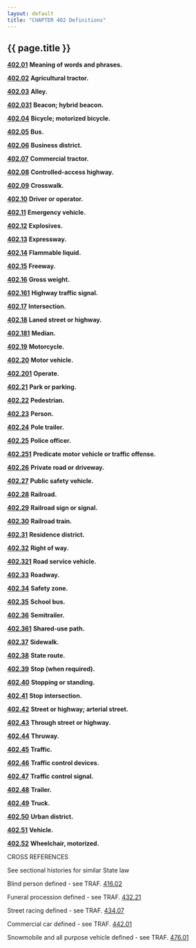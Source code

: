 ```yaml
---
layout: default 
title: "CHAPTER 402 Definitions"
---
```


{{ page.title }}
----------------

[**402.01**](1b8d7690.html) **Meaning of words and phrases.**

[**402.02**](1b909bbe.html) **Agricultural tractor.**

[**402.03**](1b937815.html) **Alley.**

[**402.031**](1b966527.html) **Beacon; hybrid beacon.**

[**402.04**](1b9ca2eb.html) **Bicycle; motorized bicycle.**

[**402.05**](1ba2d538.html) **Bus.**

[**402.06**](1ba6031c.html) **Business district.**

[**402.07**](1baa6504.html) **Commercial tractor.**

[**402.08**](1baee417.html) **Controlled-access highway.**

[**402.09**](1bb1aa9c.html) **Crosswalk.**

[**402.10**](1bb79d6d.html) **Driver or operator.**

[**402.11**](1bba821f.html) **Emergency vehicle.**

[**402.12**](1bbda36a.html) **Explosives.**

[**402.13**](1bc29678.html) **Expressway.**

[**402.14**](1bc6a495.html) **Flammable liquid.**

[**402.15**](1bcaf302.html) **Freeway.**

[**402.16**](1bce69a9.html) **Gross weight.**

[**402.161**](1bd2955c.html) **Highway traffic signal.**

[**402.17**](1bd57173.html) **Intersection.**

[**402.18**](1bdefefa.html) **Laned street or highway.**

[**402.181**](1be2a3cf.html) **Median.**

[**402.19**](1be5eaff.html) **Motorcycle.**

[**402.20**](1be9b814.html) **Motor vehicle.**

[**402.201**](1bf0f403.html) **Operate.**

[**402.21**](1bf4b012.html) **Park or parking.**

[**402.22**](1bf736f5.html) **Pedestrian.**

[**402.23**](1bfab7a4.html) **Person.**

[**402.24**](1bfd8409.html) **Pole trailer.**

[**402.25**](1c01905c.html) **Police officer.**

[**402.251**](1c0583f0.html) **Predicate motor vehicle or traffic
offense.**

[**402.26**](1c0d4747.html) **Private road or driveway.**

[**402.27**](1c127c87.html) **Public safety vehicle.**

[**402.28**](1c1c1411.html) **Railroad.**

[**402.29**](1c1f8df4.html) **Railroad sign or signal.**

[**402.30**](1c239950.html) **Railroad train.**

[**402.31**](1c278b22.html) **Residence district.**

[**402.32**](1c2bed3c.html) **Right of way.**

[**402.321**](1c318a5b.html) **Road service vehicle.**

[**402.33**](1c35bd3b.html) **Roadway.**

[**402.34**](1c39341e.html) **Safety zone.**

[**402.35**](1c3daf7b.html) **School bus.**

[**402.36**](1c40d051.html) **Semitrailer.**

[**402.361**](1c43b082.html) **Shared-use path.**

[**402.37**](1c4639d4.html) **Sidewalk.**

[**402.38**](1c494b4d.html) **State route.**

[**402.39**](1c4c5f26.html) **Stop (when required).**

[**402.40**](1c4f9691.html) **Stopping or standing.**

[**402.41**](1c549442.html) **Stop intersection.**

[**402.42**](1c57fe7a.html) **Street or highway; arterial street.**

[**402.43**](1c5d00cf.html) **Through street or highway.**

[**402.44**](1c604735.html) **Thruway.**

[**402.45**](1c64bd34.html) **Traffic.**

[**402.46**](1c67228d.html) **Traffic control devices.**

[**402.47**](1c6bc7ff.html) **Traffic control signal.**

[**402.48**](1c6ff9eb.html) **Trailer.**

[**402.49**](1c737d7c.html) **Truck.**

[**402.50**](1c76cbe2.html) **Urban district.**

[**402.51**](1c795141.html) **Vehicle.**

[**402.52**](1c7c6191.html) **Wheelchair, motorized.**

CROSS REFERENCES

See sectional histories for similar State law

Blind person defined - see TRAF. [416.02](1e4a1caa.html)

Funeral procession defined - see TRAF. [432.21](1fce9f78.html)

Street racing defined - see TRAF. [434.07](21ae0132.html)

Commercial car defined - see TRAF. [442.01](25e5f92b.html)

Snowmobile and all purpose vehicle defined - see TRAF.
[476.01](2852e0c8.html)
